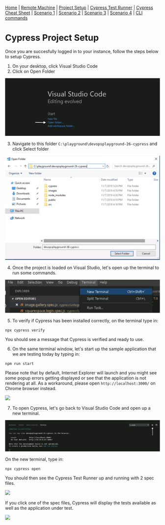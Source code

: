 [Home](/README.md) |
[Remote Machine](https://rdp.devopsplayground.com/#/) |
[Project Setup](project-setup.md) |
[Cypress Test Runner](cypress-test-runner.md) |
[Cypress Cheat Sheet](cheat-sheet.md) |
[Scenario 1](scenario1.md) |
[Scenario 2](scenario2.md) |
[Scenario 3](scenario3.md) |
[Scenario 4](scenario4.md) |
[CLI commands](cli-commands.md)

# Cypress Project Setup

Once you are succesfully logged in to your instance, follow the steps below to setup Cypress.

1. On your desktop, click Visual Studio Code
2. Click on Open Folder

![](/images/vscode-open.png)

3. Navigate to this folder `C:\playground\devopsplayground-26-cypress` and click Select folder

![](/images/folder-navigation.png)

4. Once the project is loaded on Visual Studio, let's open up the terminal to run some commands.

![](/images/vscode-terminal.png)

5. To verify if Cypress has been installed correctly, on the terminal type in:

```
npx cypress verify
```

You should see a message that Cypress is verified and ready to use.

6. On the same terminal window, let's start up the sample application that we are testing today by typing in:

```
npm run start
```

Please note that by default, Internet Explorer will launch and you might see some popup errors getting displayed or see that the application is not rendering at all. As a workaround, please open `http://localhost:3000/` on Chrome browser instead.

![](/images/react-app.png)

7. To open Cypress, let's go back to Visual Studio Code and open up a new terminal.

![](/images/vscode-new-terminal.png)

On the new terminal, type in:

```
npx cypress open
```

You should then see the Cypress Test Runner up and running with 2 spec files.

![](/images/cypress-runner.png)

If you click one of the spec files, Cypress will display the tests available as well as the application under test.

![](/images/cypress-tests.png)
